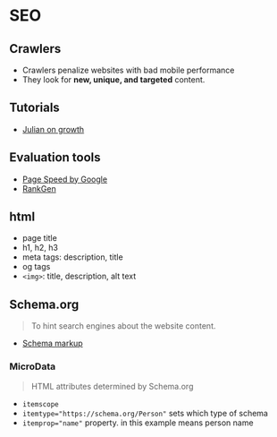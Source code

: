 # SEO

## Crawlers

- Crawlers penalize websites with bad mobile performance
- They look for **new, unique, and targeted** content.

## Tutorials

- [Julian on growth](https://www.julian.com/learn/growth/intro)

## Evaluation tools

- [Page Speed by Google](https://developers.google.com/speed/pagespeed/insights/)
- [RankGen](http://rankgen.com/)

## html
 
- page title
- h1, h2, h3
- meta tags: description, title
- og tags
- `<img>`: title, description, alt text

## Schema.org

> To hint search engines about the website content.

- [Schema markup](http://schema.org)


### MicroData

> HTML attributes determined by Schema.org

- `itemscope` 
- `itemtype="https://schema.org/Person"` sets which type of schema
- `itemprop="name"` property. in this example means person name